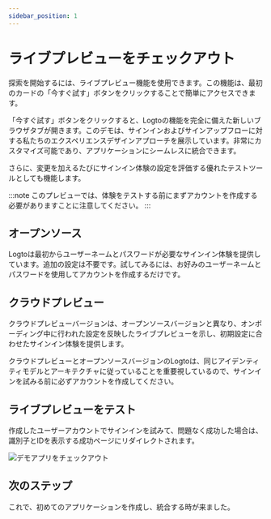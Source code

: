 ```yaml
---
sidebar_position: 1
---
```


# ライブプレビューをチェックアウト

探索を開始するには、ライブプレビュー機能を使用できます。この機能は、最初のカードの「今すぐ試す」ボタンをクリックすることで簡単にアクセスできます。

「今すぐ試す」ボタンをクリックすると、Logtoの機能を完全に備えた新しいブラウザタブが開きます。このデモは、サインインおよびサインアップフローに対する私たちのエクスペリエンスデザインアプローチを展示しています。非常にカスタマイズ可能であり、アプリケーションにシームレスに統合できます。

さらに、変更を加えるたびにサインイン体験の設定を評価する優れたテストツールとしても機能します。

:::note
このプレビューでは、体験をテストする前にまずアカウントを作成する必要がありますことに注意してください。
:::

## オープンソース

Logtoは最初からユーザーネームとパスワードが必要なサインイン体験を提供しています。追加の設定は不要です。試してみるには、お好みのユーザーネームとパスワードを使用してアカウントを作成するだけです。

## クラウドプレビュー

クラウドプレビューバージョンは、オープンソースバージョンと異なり、オンボーディング中に行われた設定を反映したライブプレビューを示し、初期設定に合わせたサインイン体験を提供します。

クラウドプレビューとオープンソースバージョンのLogtoは、同じアイデンティティモデルとアーキテクチャに従っていることを重要視しているので、サインインを試みる前に必ずアカウントを作成してください。

## ライブプレビューをテスト

作成したユーザーアカウントでサインインを試みて、問題なく成功した場合は、識別子とIDを表示する成功ページにリダイレクトされます。

![デモアプリをチェックアウト](./assets/check-out-the-live-preview.png)

## 次のステップ

これで、初めてのアプリケーションを作成し、統合する時が来ました。